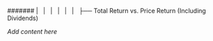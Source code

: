 ####### |   |   |   |   |   |   ├── Total Return vs. Price Return (Including Dividends)

*Add content here*